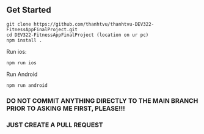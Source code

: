 ## Get Started
```
git clone https://github.com/thanhtvu/thanhtvu-DEV322-FitnessAppFinalProject.git
cd DEV322-FitnessAppFinalProject (location on ur pc)
npm install .
```

Run ios:
```
npm run ios 
```

Run Android
```
npm run android
```

### DO NOT COMMIT ANYTHING DIRECTLY TO THE MAIN BRANCH PRIOR TO ASKING ME FIRST, PLEASE!!!
### JUST CREATE A PULL REQUEST
